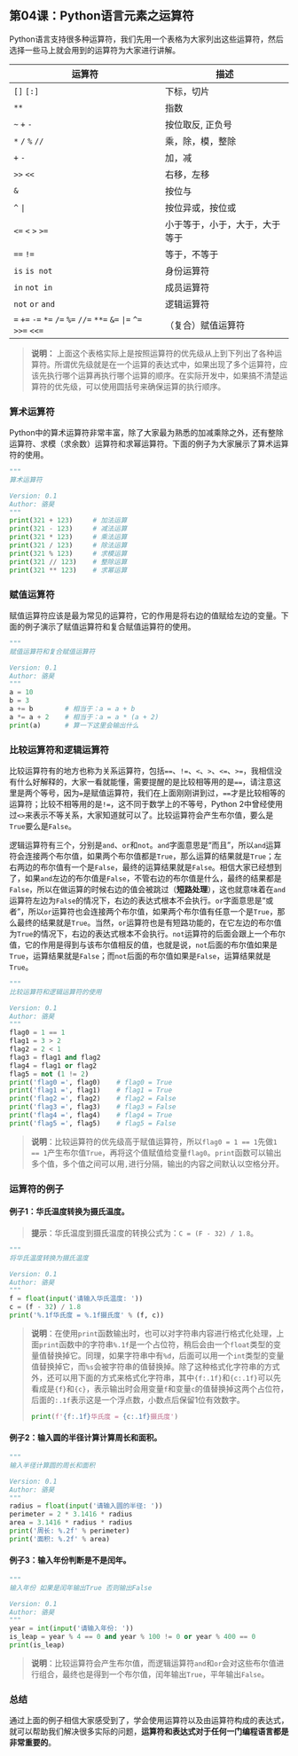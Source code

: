 ## 第04课：Python语言元素之运算符

Python语言支持很多种运算符，我们先用一个表格为大家列出这些运算符，然后选择一些马上就会用到的运算符为大家进行讲解。

| 运算符                                                       | 描述                           |
| ------------------------------------------------------------ | ------------------------------ |
| `[]` `[:]`                                                   | 下标，切片                     |
| `**`                                                         | 指数                           |
| `~` `+` `-`                                                  | 按位取反, 正负号               |
| `*` `/` `%` `//`                                             | 乘，除，模，整除               |
| `+` `-`                                                      | 加，减                         |
| `>>` `<<`                                                    | 右移，左移                     |
| `&`                                                          | 按位与                         |
| `^` `\|`                                                      | 按位异或，按位或               |
| `<=` `<` `>` `>=`                                            | 小于等于，小于，大于，大于等于 |
| `==` `!=`                                                    | 等于，不等于                   |
| `is`  `is not`                                               | 身份运算符                     |
| `in` `not in`                                                | 成员运算符                     |
| `not` `or` `and`                                             | 逻辑运算符                     |
| `=` `+=` `-=` `*=` `/=` `%=` `//=` `**=` `&=` `\|=` `^=` `>>=` `<<=` | （复合）赋值运算符             |

>**说明：** 上面这个表格实际上是按照运算符的优先级从上到下列出了各种运算符。所谓优先级就是在一个运算的表达式中，如果出现了多个运算符，应该先执行哪个运算再执行哪个运算的顺序。在实际开发中，如果搞不清楚运算符的优先级，可以使用圆括号来确保运算的执行顺序。

### 算术运算符

Python中的算术运算符非常丰富，除了大家最为熟悉的加减乘除之外，还有整除运算符、求模（求余数）运算符和求幂运算符。下面的例子为大家展示了算术运算符的使用。

```Python
"""
算术运算符

Version: 0.1
Author: 骆昊
"""
print(321 + 123)     # 加法运算
print(321 - 123)     # 减法运算
print(321 * 123)     # 乘法运算
print(321 / 123)     # 除法运算
print(321 % 123)     # 求模运算
print(321 // 123)    # 整除运算
print(321 ** 123)    # 求幂运算
```

### 赋值运算符

赋值运算符应该是最为常见的运算符，它的作用是将右边的值赋给左边的变量。下面的例子演示了赋值运算符和复合赋值运算符的使用。

```Python
"""
赋值运算符和复合赋值运算符

Version: 0.1
Author: 骆昊
"""
a = 10
b = 3
a += b        # 相当于：a = a + b
a *= a + 2    # 相当于：a = a * (a + 2)
print(a)      # 算一下这里会输出什么
```

### 比较运算符和逻辑运算符

比较运算符有的地方也称为关系运算符，包括`==`、`!=`、`<`、`>`、`<=`、`>=`，我相信没有什么好解释的，大家一看就能懂，需要提醒的是比较相等用的是`==`，请注意这里是两个等号，因为`=`是赋值运算符，我们在上面刚刚讲到过，`==`才是比较相等的运算符；比较不相等用的是`!=`，这不同于数学上的不等号，Python 2中曾经使用过`<>`来表示不等关系，大家知道就可以了。比较运算符会产生布尔值，要么是`True`要么是`False`。

逻辑运算符有三个，分别是`and`、`or`和`not`。`and`字面意思是“而且”，所以`and`运算符会连接两个布尔值，如果两个布尔值都是`True`，那么运算的结果就是`True`；左右两边的布尔值有一个是`False`，最终的运算结果就是`False`。相信大家已经想到了，如果`and`左边的布尔值是`False`，不管右边的布尔值是什么，最终的结果都是`False`，所以在做运算的时候右边的值会被跳过（**短路处理**），这也就意味着在`and`运算符左边为`False`的情况下，右边的表达式根本不会执行。`or`字面意思是“或者”，所以`or`运算符也会连接两个布尔值，如果两个布尔值有任意一个是`True`，那么最终的结果就是`True`。当然，`or`运算符也是有短路功能的，在它左边的布尔值为`True`的情况下，右边的表达式根本不会执行。`not`运算符的后面会跟上一个布尔值，它的作用是得到与该布尔值相反的值，也就是说，`not`后面的布尔值如果是`True`，运算结果就是`False`；而`not`后面的布尔值如果是`False`，运算结果就是`True`。

```Python
"""
比较运算符和逻辑运算符的使用

Version: 0.1
Author: 骆昊
"""
flag0 = 1 == 1
flag1 = 3 > 2
flag2 = 2 < 1
flag3 = flag1 and flag2
flag4 = flag1 or flag2
flag5 = not (1 != 2)
print('flag0 =', flag0)    # flag0 = True
print('flag1 =', flag1)    # flag1 = True
print('flag2 =', flag2)    # flag2 = False
print('flag3 =', flag3)    # flag3 = False
print('flag4 =', flag4)    # flag4 = True
print('flag5 =', flag5)    # flag5 = False
```

> **说明**：比较运算符的优先级高于赋值运算符，所以`flag0 = 1 == 1`先做`1 == 1`产生布尔值`True`，再将这个值赋值给变量`flag0`。`print`函数可以输出多个值，多个值之间可以用`,`进行分隔，输出的内容之间默认以空格分开。

### 运算符的例子

#### 例子1：华氏温度转换为摄氏温度。

> **提示**：华氏温度到摄氏温度的转换公式为：`C = (F - 32) / 1.8`。

```Python
"""
将华氏温度转换为摄氏温度

Version: 0.1
Author: 骆昊
"""
f = float(input('请输入华氏温度: '))
c = (f - 32) / 1.8
print('%.1f华氏度 = %.1f摄氏度' % (f, c))
```

> **说明**：在使用`print`函数输出时，也可以对字符串内容进行格式化处理，上面`print`函数中的字符串`%.1f`是一个占位符，稍后会由一个`float`类型的变量值替换掉它。同理，如果字符串中有`%d`，后面可以用一个`int`类型的变量值替换掉它，而`%s`会被字符串的值替换掉。除了这种格式化字符串的方式外，还可以用下面的方式来格式化字符串，其中`{f:.1f}`和`{c:.1f}`可以先看成是`{f}`和`{c}`，表示输出时会用变量`f`和变量`c`的值替换掉这两个占位符，后面的`:.1f`表示这是一个浮点数，小数点后保留1位有效数字。
>
> ```Python
> print(f'{f:.1f}华氏度 = {c:.1f}摄氏度')
> ```

#### 例子2：输入圆的半径计算计算周长和面积。

```Python
"""
输入半径计算圆的周长和面积

Version: 0.1
Author: 骆昊
"""
radius = float(input('请输入圆的半径: '))
perimeter = 2 * 3.1416 * radius
area = 3.1416 * radius * radius
print('周长: %.2f' % perimeter)
print('面积: %.2f' % area)
```

#### 例子3：输入年份判断是不是闰年。

```Python
"""
输入年份 如果是闰年输出True 否则输出False

Version: 0.1
Author: 骆昊
"""
year = int(input('请输入年份: '))
is_leap = year % 4 == 0 and year % 100 != 0 or year % 400 == 0
print(is_leap)
```

> **说明**：比较运算符会产生布尔值，而逻辑运算符`and`和`or`会对这些布尔值进行组合，最终也是得到一个布尔值，闰年输出`True`，平年输出`False`。

### 总结

通过上面的例子相信大家感受到了，学会使用运算符以及由运算符构成的表达式，就可以帮助我们解决很多实际的问题，**运算符和表达式对于任何一门编程语言都是非常重要的**。
